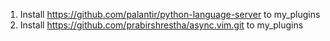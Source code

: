 1. Install https://github.com/palantir/python-language-server to my_plugins
2. Install https://github.com/prabirshrestha/async.vim.git to my_plugins
